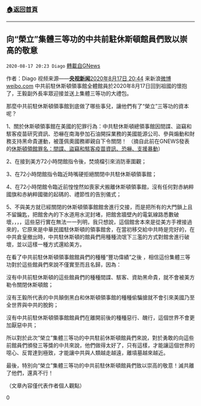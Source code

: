 ###  [:house:返回首頁](https://github.com/ourhimalayas/txt)
---

## 向“榮立”集體三等功的中共前駐休斯頓館員們致以崇高的敬意
`2020-08-17 20:23 Diago` [轉載自GNews](https://gnews.org/zh-hant/300901/)

作者：Diago
视频来源——[**央视新闻**](https://weibo.com/cctvxinwen?refer_flag=0000015010_&amp;from=feed&amp;loc=nickname)[2020年8月17日 20:44](https://weibo.com/2656274875/JgmSx1xOL?ref=home&amp;rid=10_0_8_3369366126832252545_0_0_0) 来新浪[微博 weibo.com](https://app.weibo.com/t/feed/6vtZb0)
中共前駐休斯頓領事館全體館員於2020年8月17日回到祖國的懷抱了，王毅副外長率眾迎接並送上集體三等功的大禮包。

那麼中共前駐休斯頓領事館到底做了哪些事兒，讓他們有了“榮立”三等功的資本呢？

1、關於休斯頓領事館在美國的犯罪行為：中共駐休斯頓總領事館因間諜、盜竊和駭客疫苗研究資訊、恐嚇在南海參加石油開採業務的美國能源公司、參與煽動和財務支持黑命貴運動，被蓬佩奧國務卿親自下令關閉！ （摘自此前在GNEWS發表的[休斯頓領館罪名：間諜、盜竊和駭客疫苗資訊、恐嚇、支援暴動](https://gnews.org/zh-hans/272815/)）

2、在接到美方72小時閉館指令後，焚燒檔引來消防車圍觀；

3、在72小時閉館指令臨近時嘴硬拒絕關閉中共駐休斯頓領事館；

4、在72小時閉館令臨近前惶惶然如喪家犬搬離休斯頓領事館，沒有任何對赤納粹國旗和赤納粹國徽的起碼的、禮節性的告別儀式；

5、不與美方就已經關閉的休斯頓領事館館舍進行交接，而是把所有的大門鎖上且不留鑰匙，把館舍內的下水道用水泥封堵，把館舍牆壁內的電氣線路悉數破壞，，，，這些惡行實在無法一一列明，我只想說，這個館舍本來是從美方手裡接過來的，它原來是中華民國駐休斯頓的領事館舍，在當初移交給中共時是完好的，在中共倉皇撤出時，中共駐休斯頓的館員們用種種流氓下三濫的方式對館舍進行破壞，並以這樣一種方式還給美方。

在看了中共前駐休斯頓領事館館員們的種種“豐功偉績”之後 ，相信這份集體三等功對於這些館員們來說不僅實至而且名歸，因為：

沒有中共前駐休斯頓的這些館員們的種種間諜、駭客、資助黑命貴，就不會被美方勒令關閉休斯頓館；

沒有王毅所代表的中共顛倒黑白和休斯頓領事館的種種偷騙搶就不會引來美國乃至全世界與中共的脫鉤；

沒有中共前駐休斯頓領事館館員們在離開前後的種種惡行、醜行，這個世界不會更加厭惡中共；

所以對於此次“榮立”集體三等功的中共駐前休斯頓館員們來說，對於勇敢的向這些前館員們頒發三等獎的中共來說，他們做得太好了，只有這樣，才能讓這個世界的噁心、反胃達到極致，才能讓中共與人類越走越遠，離墳墓越來越近。

最後，特別向“榮立”集體三等功的中共前駐休斯頓館員們致以崇高的敬意！滅共離了他們，還真不行！

（文章內容僅代表作者個人觀點）

0
